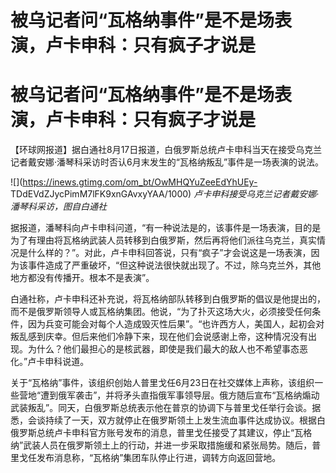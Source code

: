 # 被乌记者问“瓦格纳事件”是不是场表演，卢卡申科：只有疯子才说是

# 被乌记者问“瓦格纳事件”是不是场表演，卢卡申科：只有疯子才说是

【环球网报道】据白通社8月17日报道，白俄罗斯总统卢卡申科当天在接受乌克兰记者戴安娜·潘琴科采访时否认6月末发生的“瓦格纳叛乱”事件是一场表演的说法。

![](https://inews.gtimg.com/om_bt/OwMHQYuZeeEdYhUEy-
TDdEVdZJycPimM7lFK9xnGAvxyYAA/1000) _卢卡申科接受乌克兰记者戴安娜·潘琴科采访，图自白通社_

据报道，潘琴科向卢卡申科问道，“有一种说法是的，该事件是一场表演，目的是为了有理由将瓦格纳武装人员转移到白俄罗斯，然后再将他们派往乌克兰，真实情况是什么样的？”。对此，卢卡申科回答说，只有“疯子”才会说这是一场表演，因为该事件造成了严重破坏，“但这种说法很快就出现了。不过，除乌克兰外，其他地方都没有传播开。根本不是表演”。

白通社称，卢卡申科还补充说，将瓦格纳部队转移到白俄罗斯的倡议是他提出的，而不是俄罗斯领导人或瓦格纳集团。他说，“为了扑灭这场大火，必须接受任何条件，因为兵变可能会对每个人造成毁灭性后果”。“也许西方人，美国人，起初会对叛乱感到庆幸。但后来他们冷静下来，现在他们会说感谢上帝，这种情况没有出现。为什么？他们最担心的是核武器，即使是我们最大的敌人也不希望事态恶化。”卢卡申科说道。

关于“瓦格纳”事件，该组织创始人普里戈任6月23日在社交媒体上声称，该组织一些营地“遭到俄军袭击”，并将矛头直指俄军事领导层。俄方随后宣布“瓦格纳煽动武装叛乱”。同天，白俄罗斯总统表示他在普京的协调下与普里戈任举行会谈。据悉，会谈持续了一天，双方就停止在俄罗斯领土上发生流血事件达成协议。根据白俄罗斯总统卢卡申科官方账号发布的消息，普里戈任接受了其建议，停止“瓦格纳”武装人员在俄罗斯领土上的行动，并进一步采取措施缓和紧张局势。随后，普里戈任发布消息称，“瓦格纳”集团车队停止行进，调转方向返回营地。

